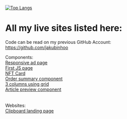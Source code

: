 [![Top Langs](https://github-readme-stats.vercel.app/api/top-langs/?username=jradziejewski&layout=compact)](https://github.com/anuraghazra/github-readme-stats)

# All my live sites listed here:

Code can be read on my previous GitHub Account: https://github.com/jakubinhoo

Components:<br />
[Responsive ad page](https://epic-lumiere-c0e0c5.netlify.app)  <br />
[First JS page](https://xenodochial-pike-fdb1c5.netlify.app) <br />
[NFT Card](https://quirky-perlman-678b0e.netlify.app) <br />
[Order summary component](https://youthful-shannon-636706.netlify.app/)<br />
[3 columns using grid](https://pensive-mclean-65cad2.netlify.app/)<br />
[Article preview component](https://happy-agnesi-49262f.netlify.app/)<br />
<br />
<br />
Websites:<br />
[Clipboard landing page](https://lucid-ardinghelli-ddd435.netlify.app/)
